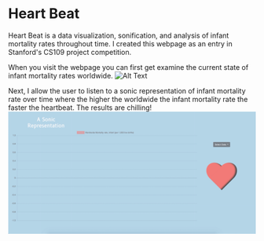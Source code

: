 # Heart Beat

Heart Beat is a data visualization, sonification, and analysis of infant mortality rates throughout time. I created this webpage as an entry in Stanford's CS109 project competition. 


When you visit the webpage you can first get examine the current state of infant mortality rates worldwide.
![Alt Text](https://github.com/leonbi100/heart_beat/blob/master/data/2019-12-18%2020.04.14.gif)


Next, I allow the user to listen to a sonic representation of infant mortality rate over time where the higher the worldwide the infant mortality rate the faster the heartbeat. The results are chilling!
![Alt Text](https://github.com/leonbi100/heart_beat/blob/master/data/2019-12-18%2019.58.45.gif)
